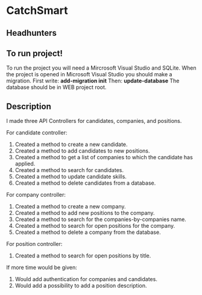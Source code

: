 # CatchSmart
## **Headhunters**

## **To run project!**

To run the project you will need a Mircrosoft Visual Studio and SQLite. 
When the project is opened in Microsoft Visual Studio you should make a migration.
First write: **add-migration init**
Then: **update-database**
The database should be in WEB project root.

## **Description**

I made three API Controllers for candidates, companies, and positions.

For candidate controller: 
1. Created a method to create a new candidate.
2. Created a method to add candidates to new positions.
3. Created a method to get a list of companies to which the candidate has applied.
4. Created a method to search for candidates. 
5. Created a method to update candidate skills. 
6. Created a method to delete candidates from a database.

For company controller:
1. Created a method to create a new company.
2. Created a method to add new positions to the company. 
3. Created a method to search for the companies-by-companies name. 
4. Created a method to search for open positions for the company.
5. Created a method to delete a company from the database. 

For position controller:
1. Created a method to search for open positions by title.

If more time would be given: 
1. Would add authentication for companies and candidates.
2. Would add a possibility to add a position description. 


